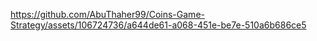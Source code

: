 https://github.com/AbuThaher99/Coins-Game-Strategy/assets/106724736/a644de61-a068-451e-be7e-510a6b686ce5
